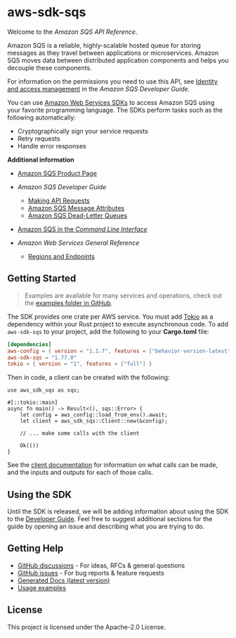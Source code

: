 # aws-sdk-sqs

Welcome to the _Amazon SQS API Reference_.

Amazon SQS is a reliable, highly-scalable hosted queue for storing messages as they travel between applications or microservices. Amazon SQS moves data between distributed application components and helps you decouple these components.

For information on the permissions you need to use this API, see [Identity and access management](https://docs.aws.amazon.com/AWSSimpleQueueService/latest/SQSDeveloperGuide/sqs-authentication-and-access-control.html) in the _Amazon SQS Developer Guide._

You can use [Amazon Web Services SDKs](http://aws.amazon.com/tools/#sdk) to access Amazon SQS using your favorite programming language. The SDKs perform tasks such as the following automatically:
  - Cryptographically sign your service requests
  - Retry requests
  - Handle error responses

__Additional information__
  - [Amazon SQS Product Page](http://aws.amazon.com/sqs/)
  - _Amazon SQS Developer Guide_
    - [Making API Requests](https://docs.aws.amazon.com/AWSSimpleQueueService/latest/SQSDeveloperGuide/sqs-making-api-requests.html)
    - [Amazon SQS Message Attributes](https://docs.aws.amazon.com/AWSSimpleQueueService/latest/SQSDeveloperGuide/sqs-message-metadata.html#sqs-message-attributes)
    - [Amazon SQS Dead-Letter Queues](https://docs.aws.amazon.com/AWSSimpleQueueService/latest/SQSDeveloperGuide/sqs-dead-letter-queues.html)

  - [Amazon SQS in the _Command Line Interface_](http://docs.aws.amazon.com/cli/latest/reference/sqs/index.html)
  - _Amazon Web Services General Reference_
    - [Regions and Endpoints](https://docs.aws.amazon.com/general/latest/gr/rande.html#sqs_region)

## Getting Started

> Examples are available for many services and operations, check out the
> [examples folder in GitHub](https://github.com/awslabs/aws-sdk-rust/tree/main/examples).

The SDK provides one crate per AWS service. You must add [Tokio](https://crates.io/crates/tokio)
as a dependency within your Rust project to execute asynchronous code. To add `aws-sdk-sqs` to
your project, add the following to your **Cargo.toml** file:

```toml
[dependencies]
aws-config = { version = "1.1.7", features = ["behavior-version-latest"] }
aws-sdk-sqs = "1.77.0"
tokio = { version = "1", features = ["full"] }
```

Then in code, a client can be created with the following:

```rust,no_run
use aws_sdk_sqs as sqs;

#[::tokio::main]
async fn main() -> Result<(), sqs::Error> {
    let config = aws_config::load_from_env().await;
    let client = aws_sdk_sqs::Client::new(&config);

    // ... make some calls with the client

    Ok(())
}
```

See the [client documentation](https://docs.rs/aws-sdk-sqs/latest/aws_sdk_sqs/client/struct.Client.html)
for information on what calls can be made, and the inputs and outputs for each of those calls.

## Using the SDK

Until the SDK is released, we will be adding information about using the SDK to the
[Developer Guide](https://docs.aws.amazon.com/sdk-for-rust/latest/dg/welcome.html). Feel free to suggest
additional sections for the guide by opening an issue and describing what you are trying to do.

## Getting Help

* [GitHub discussions](https://github.com/awslabs/aws-sdk-rust/discussions) - For ideas, RFCs & general questions
* [GitHub issues](https://github.com/awslabs/aws-sdk-rust/issues/new/choose) - For bug reports & feature requests
* [Generated Docs (latest version)](https://awslabs.github.io/aws-sdk-rust/)
* [Usage examples](https://github.com/awslabs/aws-sdk-rust/tree/main/examples)

## License

This project is licensed under the Apache-2.0 License.

